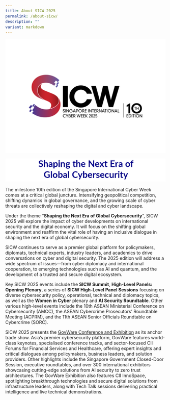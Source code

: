 ```yaml
---
title: About SICW 2025
permalink: /about-sicw/
description: ""
variant: markdown
---
```

![](/images/logos/SICW_2025_logo.png)

![SICW](/images/AboutPgTitle_Blue.png)

The milestone 10th edition of the Singapore International Cyber Week comes at a critical global juncture. Intensifying geopolitical competition, shifting dynamics in global governance, and the growing scale of cyber threats are collectively reshaping the digital and cyber landscape.

Under the theme “**Shaping the Next Era of Global Cybersecurity**”, SICW 2025 will explore the impact of cyber developments on international security and the digital economy. It will focus on the shifting global environment and reaffirm the vital role of having an inclusive dialogue in shaping the next era of global cybersecurity.

SICW continues to serve as a premier global platform for policymakers, diplomats, technical experts, industry leaders, and academics to drive conversations on cyber and digital security. The 2025 edition will address a wide spectrum of issues—from cyber diplomacy and international cooperation, to emerging technologies such as AI and quantum, and the development of a trusted and secure digital ecosystem.

Key SICW 2025 events include the **SICW Summit**, **High-Level Panels: Opening Plenary**, a series of **SICW High-Level Panel Sessions** focusing on diverse cybersecurity policy, operational, technical and diplomacy topics, as well as the **Women in Cyber** plenary and **AI Security Roundtable**. Other various high-level events include the 10th ASEAN Ministerial Conference on Cybersecurity (AMCC), the ASEAN Cybercrime Prosecutors’ Roundtable Meeting (ACPRM), and the 11th ASEAN Senior Officials Roundtable on Cybercrime (SORC).

SICW 2025 presents the [GovWare Conference and Exhibition](https://www.govware.sg/govware/2025/event-info) as its anchor trade show. Asia’s premier cybersecurity platform, GovWare features world-class keynotes, specialised conference tracks, and sector-focused CII Forums for Financial Services and Healthcare, offering expert insights and critical dialogues among policymakers, business leaders, and solution providers. Other highlights include the Singapore Government Closed-Door Session, executive roundtables, and over 300 international exhibitors showcasing cutting-edge solutions from AI security to zero trust architectures. The GovWare Exhibition also features CII InnoSpace, spotlighting breakthrough technologies and secure digital solutions from infrastructure leaders, along with Tech Talk sessions delivering practical intelligence and live technical demonstrations.